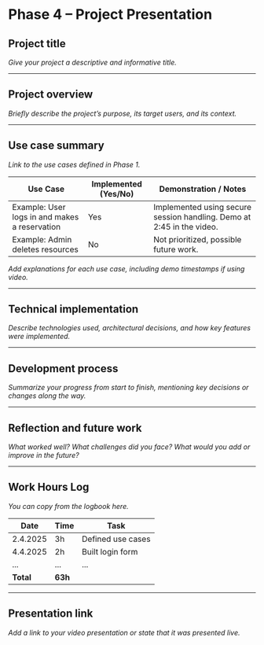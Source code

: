 # Phase 4 – Project Presentation


## Project title

_Give your project a descriptive and informative title._

---

## Project overview

_Briefly describe the project’s purpose, its target users, and its context._

---

## Use case summary

_Link to the use cases defined in Phase 1._

| Use Case | Implemented (Yes/No) | Demonstration / Notes |
|----------|----------------------|------------------------|
| Example: User logs in and makes a reservation | Yes | Implemented using secure session handling. Demo at 2:45 in the video. |
| Example: Admin deletes resources | No | Not prioritized, possible future work. |

_Add explanations for each use case, including demo timestamps if using video._

---

## Technical implementation

_Describe technologies used, architectural decisions, and how key features were implemented._

---

## Development process

_Summarize your progress from start to finish, mentioning key decisions or changes along the way._

---

## Reflection and future work

_What worked well? What challenges did you face? What would you add or improve in the future?_

---

## Work Hours Log

_You can copy from the logbook here._

| Date       | Time | Task                                |
|------------|------|-------------------------------------|
| 2.4.2025   | 3h   | Defined use cases                   |
| 4.4.2025   | 2h   | Built login form                    |
| ...        | ...  | ...                                 |
| **Total**  | **63h** |                                 |

---

## Presentation link

_Add a link to your video presentation or state that it was presented live._
